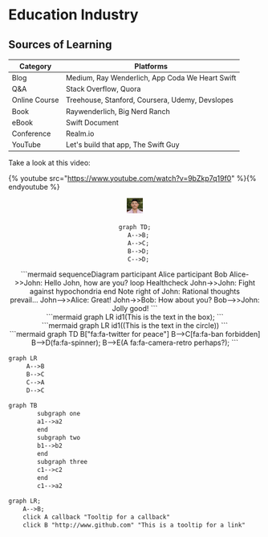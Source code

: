 # Education Industry

## Sources of Learning
| Category | Platforms |
| --- | --- |
| Blog | Medium, Ray Wenderlich, App Coda We Heart Swift |
| Q&A | Stack Overflow, Quora |
| Online Course | Treehouse, Stanford, Coursera, Udemy, Devslopes |
| Book | Raywenderlich, Big Nerd Ranch
| eBook | Swift Document |
| Conference | Realm.io |
| YouTube | Let's build that app, The Swift Guy | 

Take a look at this video:

{% youtube src="https://www.youtube.com/watch?v=9bZkp7q19f0" %}{% endyoutube %}


<div align=center>

<img src="/assets/images/favicon-32x32.png"/>

```mermaid
graph TD;
  A-->B;
  A-->C;
  B-->D;
  C-->D;
```
</div>

<div align="center">
```mermaid
sequenceDiagram
    participant Alice
    participant Bob
    Alice->>John: Hello John, how are you?
    loop Healthcheck
        John->>John: Fight against hypochondria
    end
    Note right of John: Rational thoughts <br/>prevail...
    John-->>Alice: Great!
    John->>Bob: How about you?
    Bob-->>John: Jolly good!
```
</div>


<div align="center">
```mermaid
graph LR
    id1(This is the text in the box);
```
</div>

<div align="center">
```mermaid
graph LR
    id1((This is the text in the circle))
```
</div>


<div align="center">
```mermaid
graph TD
    B["fa:fa-twitter for peace"]
    B-->C[fa:fa-ban forbidden]
    B-->D(fa:fa-spinner);
    B-->E(A fa:fa-camera-retro perhaps?);
```
</div>


```mermaid
graph LR
     A-->B
     B-->C
     C-->A
     D-->C
```


```mermaid
graph TB
        subgraph one
        a1-->a2
        end
        subgraph two
        b1-->b2
        end
        subgraph three
        c1-->c2
        end
        c1-->a2
```

```mermaid
graph LR;
    A-->B;
    click A callback "Tooltip for a callback"
    click B "http://www.github.com" "This is a tooltip for a link"
```
